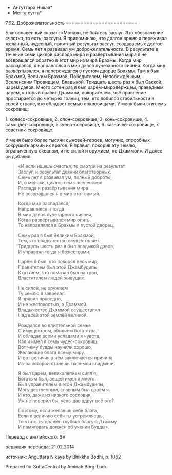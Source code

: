 * Ангуттара Никая*
* Метта сутта*

7\.62\. Доброжелательность
\=\=\=\=\=\=\=\=\=\=\=\=\=\=\=\=\=\=\=\=\=\=\=\=

Благословенный сказал: «Монахи, не бойтесь заслуг\. Это обозначение счастья, то есть, заслуги\. Я припоминаю, что долгое время я переживал желанный, чудесный, приятный результат заслуг, создаваемых долгое время\. Семь лет я развивал ум доброжелательности\. В результате в течение семи циклов распада мира и развёртывания мира я не возвращался обратно в этот мир из мира Брахмы\. Когда мир распадался, я направлялся в мир дэвов лучезарного сияния\. Когда мир развёртывался, я перерождался в пустом дворце Брахмы\. Там я был Брахмой, Великим Брахмой, Победителем, Непобеждённым, Вселенским Провидцем, Владыкой\. Тридцать шесть раз я был Саккой, царём дэвов\. Много сотен раз я был царём\-миродержцем, праведным царём, который правит Дхаммой, покорителем, чьё правление простирается до четырёх границ, тем, кто добился стабильности в своей стране, кто обладает семью сокровищами\. У меня были эти семь сокровищ:

1\. колесо\-сокровище,
2\. слон\-сокровище,
3\. конь\-сокровище,
4\. самоцвет\-сокровище,
5\. жена\-сокровище,
6\. казначей\-сокровище,
7\. советник\-сокровище\.

У меня было более тысячи сыновей\-героев, могучих, способных сокрушить армии их врагов\. Я правил, покорив эту землю, ограниченную океаном, и не силой и оружием, но Дхаммой»\. И далее он добавил:

> «И если ищешь счастья, то смотри на результат  
> Заслуг, и результат деяний благотворных\.  
> Семь лет я развивал ум, полный доброты,  
> И, о монахи, циклов семь вселенских  
> Распада и развёртывания мира  
> Не возвращался я в мир этот самый\.  
>   
> Когда мир распадался,  
> Направлялся я тогда  
> В мир дэвов лучезарного сияния,  
> Когда развёртывался мир опять,  
> То направлялся в Брахмы я пустой дворец\.  
>   
> Семь раз я был Великим Брахмой,  
> Тем, кто владычество осуществляет\.  
> Тридцать шесть раз я был владыкой дэвов,  
> И управлял тогда я божествами\.  
>   
> Царём я был, кто покорял весь мир,  
> Правителем был этой Джамбудипы,  
> Кхаттием, что помазан был на трон,  
> Властителем людей живущих\.  
>   
> Не силой, не оружием  
> Ту землю я завоевал\.  
> Я правил праведно,  
> И не жестокостью, а Дхаммой\.  
> Владычество Дхаммой осуществлял  
> Над всей этой землёй великой\.  
>   
> Рождался во влиятельной семье  
> С имуществом, обилием богатства\.  
> И обладал всеми усладами я чувств,  
> Как и имел я семь чудес\-сокровищ\.  
> Вот чему будды научили хорошо,  
> Желающие блага всему миру\.  
> И вот величия в чём заключается причина  
> Из\-за которой станешь ты земли владыкой\.  
>   
> Я был царём, великолепием сиял я,  
> Богатым был, вещей имел я много\.  
> Был управителем я этой Джамбудипы,  
> Могущественным, славным был царём я\.  
> И кто, даже из низкого сословия,  
> Уж не поверил бы, услышав вдруг всё это?  
>   
> Поэтому, если желаешь себе блага,  
> Если к величию себя ты устремляешь,  
> То чтить ты должен глубоко благую Дхамму  
> И памятовать должен об учении Будды»\.

Перевод с английского: SV

редакция перевода: 21\.02\.2014

источник: Anguttara Nikaya by Bhikkhu Bodhi, p\. 1062

Prepared for SuttaCentral by Aminah Borg\-Luck\.